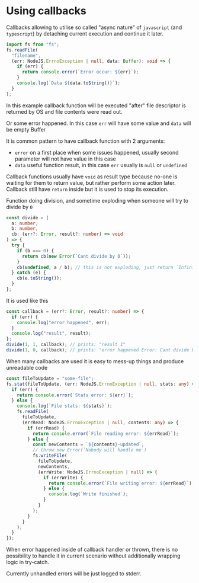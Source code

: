 # Using callbacks

Callbacks allowing to utilise so called "async nature" of `javascript` (and `typescript`) by detaching current
execution and continue it later.

```ts
import fs from "fs";
fs.readFile(
  "filename",
  (err: NodeJS.ErrnoException | null, data: Buffer): void => {
    if (err) {
      return console.error(`Error occur: ${err}`);
    }
    console.log(`Data ${data.toString()}`);
  }
);
```

In this example callback function will be executed "after" file descriptor is returned by OS and file contents were read out.

Or some error happened. In this case `err` will have some value and `data` will be empty Buffer

It is common pattern to have callback function with 2 arguments:

- `error` on a first place when some issues happened, usually second parameter will not have value in this case
- `data` useful function result, in this case `err` usually is `null` or `undefined`

Callback functions usually have `void` as result type because no-one is waiting for them to return value,
but rather perform some action later. Callback still have `return` inside but it is used to stop its execution.

Function doing division, and sometime exploding when someone will try to divide by `0`

```ts
const divide = (
  a: number,
  b: number,
  cb: (err?: Error, result?: number) => void
) => {
  try {
    if (b === 0) {
      return cb(new Error(`Cant divide by 0`));
    }
    cb(undefined, a / b); // this is not exploding, just return `Infinity` :)
  } catch (e) {
    cb(e.toString());
  }
};
```

It is used like this

```ts
const callback = (err?: Error, result?: number) => {
  if (err) {
    console.log("error happened", err);
  }
  console.log("result", result);
};
divide(1, 1, callback); // prints: "result 1"
divide(1, 0, callback); // prints: "error happened Error: Cant divide by 0"
```

When many callbacks are used it is easy to mess-up things and produce unreadable code

```ts
const fileToUpdate = "some-file";
fs.stat(fileToUpdate, (err: NodeJS.ErrnoException | null, stats: any) => {
  if (err) {
    return console.error(`Stats error: ${err}`);
  } else {
    console.log(`File stats: ${stats}`);
    fs.readFile(
      fileToUpdate,
      (errRead: NodeJS.ErrnoException | null, contents: any) => {
        if (errRead) {
          return console.error(`File reading error: ${errRead}`);
        } else {
          const newContents = `${contents}-updated`;
          // throw new Error(`Nobody will handle me`)
          fs.writeFile(
            fileToUpdate,
            newContents,
            (errWrite: NodeJS.ErrnoException | null) => {
              if (errWrite) {
                return console.error(`File writing error: ${errRead}`);
              } else {
                console.log(`Write finished`);
              }
            }
          );
        }
      }
    );
  }
});
```

When error happened inside of callback handler or thrown, there is no possibility to handle it in current scenario without
additionally wrapping logic in try-catch.

Currently unhandled errors will be just logged to stderr.
